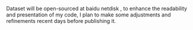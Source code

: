 Dataset will be open-sourced at baidu netdisk , to enhance the readability and presentation of my code, I plan to make some adjustments and refinements recent days before publishing it.

